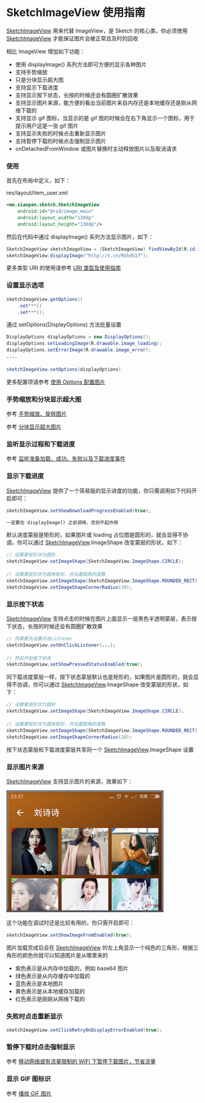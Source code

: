 # SketchImageView 使用指南

[SketchImageView] 用来代替 ImageView，是 Sketch 的核心类，你必须使用 [SketchImageView] 才能保证图片会被正常且及时的回收

相比 ImageView 增加如下功能：
* 使用 displayImage() 系列方法即可方便的显示各种图片
* 支持手势缩放
* 只是分块显示超大图
* 支持显示下载进度
* 支持显示按下状态，长按的时候还会有圆圈扩散效果
* 支持显示图片来源，能方便的看出当前图片来自内存还是本地缓存还是刚从网络下载的
* 支持显示 gif 图标，当显示的是 gif 图的时候会在右下角显示一个图标，用于提示用户这是一张 gif 图片
* 支持显示失败的时候点击重新显示图片
* 支持暂停下载的时候点击强制显示图片
* onDetachedFromWindow 或图片替换时主动释放图片以及取消请求

### 使用

首先在布局中定义，如下：

res/layout/item_user.xml

```xml
<me.xiaopan.sketch.SketchImageView
    android:id="@+id/image_main"
    android:layout_width="130dp"
    android:layout_height="130dp"/>
```

然后在代码中通过 displayImage() 系列方法显示图片，如下：

```java
SketchImageView sketchImageView = (SketchImageView) findViewById(R.id.image_main);
sketchImageView.displayImage("http://t.cn/RShdS1f");
```

更多类型 URI 的使用请参考 [URI 类型及使用指南][uri]

### 设置显示选项

```java
sketchImageView.getOptions()
    .set***()
    .set***();
```

通过 setOptions(DisplayOptions) 方法批量设置

```java
DisplayOptions displayOptions = new DisplayOptions();
displayOptions.setLoadingImage(R.drawable.image_loading);
displayOptions.setErrorImage(R.drawable.image_error);
....

sketchImageView.setOptions(displayOptions)
```

更多配置项请参考 [使用 Options 配置图片][options]

### 手势缩放和分块显示超大图

参考 [手势缩放、旋转图片][zoom]

参考 [分块显示超大图片][huge_image]

### 监听显示过程和下载进度

参考 [监听准备加载、成功、失败以及下载进度事件][listener]

### 显示下载进度

[SketchImageView] 提供了一个简易版的显示进度的功能，你只需调用如下代码开启即可：

```java
sketchImageView.setShowDownloadProgressEnabled(true);
```

`一定要在 displayImage() 之前调用，否则不起作用`

默认进度蒙层是矩形的，如果图片或 loading 占位图是圆形的，就会显得不协调，你可以通过 [SketchImageView].ImageShape 改变蒙层的形状，如下：

```java
// 设置蒙层形状为圆形
sketchImageView.setImageShape(SketchImageView.ImageShape.CIRCLE);

// 设置蒙层形状为圆角矩形，并设置圆角的度数
sketchImageView.setImageShape(SketchImageView.ImageShape.ROUNDED_RECT);
sketchImageView.setImageShapeCornerRadius(20);
```

### 显示按下状态

[SketchImageView] 支持点击的时候在图片上面显示一层黑色半透明蒙层，表示按下状态，长按的时候还会有圆圈扩散效果

```java
// 你需要先设置点击Listener
sketchImageView.setOnClickListener(...);

// 然后开启按下状态
sketchImageView.setShowPressedStatusEnabled(true);
```

同下载进度蒙层一样，按下状态蒙层默认也是矩形的，如果图片是圆形的，就会显得不协调，你可以通过 [SketchImageView].ImageShape 改变蒙层的形状，如下：

```java
// 设置蒙层形状为圆形
sketchImageView.setImageShape(SketchImageView.ImageShape.CIRCLE);

// 设置蒙层形状为圆角矩形，并设置圆角的度数
sketchImageView.setImageShape(SketchImageView.ImageShape.ROUNDED_RECT);
sketchImageView.setImageShapeCornerRadius(20);
```

按下状态蒙层和下载进度蒙层共享同一个 [SketchImageView].ImageShape 设置

### 显示图片来源

[SketchImageView] 支持显示图片的来源，效果如下：

![sample](../res/sample_debug_mode.jpeg)

这个功能在调试时还是比较有用的，你只需开启即可：

```java
sketchImageView.setShowImageFromEnabled(true);
```

图片加载完成后会在 [SketchImageView] 的左上角显示一个纯色的三角形，根据三角形的颜色你就可以知道图片是从哪里来的
* 紫色表示是从内存中加载的，例如 base64 图片
* 绿色表示是从内存缓存中加载的
* 蓝色表示是本地图片
* 黄色表示是从本地缓存加载的
* 红色表示是刚刚从网络下载的

### 失败时点击重新显示

```java
sketchImageView.setClickRetryOnDisplayErrorEnabled(true);
```

### 暂停下载时点击强制显示

参考 [移动网络或有流量限制的 WIFI 下暂停下载图片，节省流量][pause_download]

### 显示 GIF 图标识

参考 [播放 GIF 图片][play_gif]

[pause_download]: pause_download.md
[play_gif]: play_gif.md
[zoom]: zoom.md
[huge_image]: huge_image.md
[uri]: uri.md
[options]: options.md
[listener]: listener.md
[SketchImageView]: ../../sketch/src/main/java/me/xiaopan/sketch/SketchImageView.java
